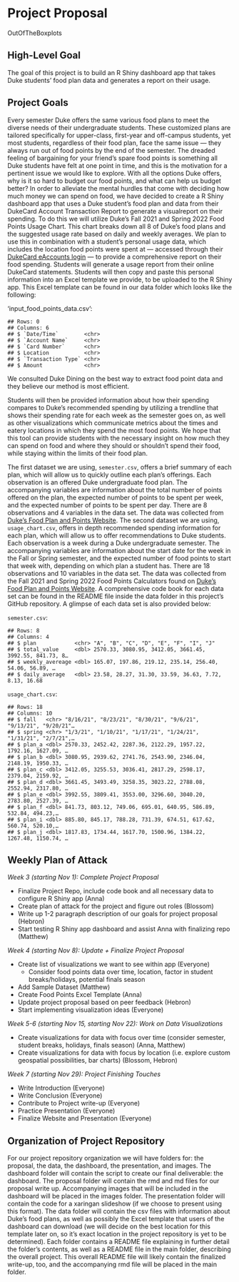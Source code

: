 Project Proposal
================
OutOfTheBoxplots

## High-Level Goal

The goal of this project is to build an R Shiny dashboard app that takes
Duke students’ food plan data and generates a report on their usage.

## Project Goals

Every semester Duke offers the same various food plans to meet the
diverse needs of their undergraduate students. These customized plans
are tailored specifically for upper-class, first-year and off-campus
students, yet most students, regardless of their food plan, face the
same issue — they always run out of food points by the end of the
semester. The dreaded feeling of bargaining for your friend’s spare food
points is something all Duke students have felt at one point in time,
and this is the motivation for a pertinent issue we would like to
explore. With all the options Duke offers, why is it so hard to budget
our food points, and what can help us budget better? In order to
alleviate the mental hurdles that come with deciding how much money we
can spend on food, we have decided to create a R Shiny dashboard app
that uses a Duke student’s food plan and data from their DukeCard
Account Transaction Report to generate a visualreport on their spending.
To do this we will utilize Duke’s Fall 2021 and Spring 2022 Food Points
Usage Chart. This chart breaks down all 8 of Duke’s food plans and the
suggested usage rate based on daily and weekly averages. We plan to use
this in combination with a student’s personal usage data, which includes
the location food points were spent at — accessed through their
[DukeCard eAccounts
login](https://dukecard.duke.edu/manage-your-dukecard) — to provide a
comprehensive report on their food spending. Students will generate a
usage report from their online DukeCard statements. Students will then
copy and paste this personal information into an Excel template we
provide, to be uploaded to the R Shiny app. This Excel template can be
found in our data folder which looks like the following:

‘input\_food\_points\_data.csv’:

    ## Rows: 0
    ## Columns: 6
    ## $ `Date/Time`        <chr> 
    ## $ `Account Name`     <chr> 
    ## $ `Card Number`      <chr> 
    ## $ Location           <chr> 
    ## $ `Transaction Type` <chr> 
    ## $ Amount             <chr>

We consulted Duke Dining on the best way to extract food point data and
they believe our method is most efficient.

Students will then be provided information about how their spending
compares to Duke’s recommended spending by utilizing a trendline that
shows their spending rate for each week as the semester goes on, as well
as other visualizations which communicate metrics about the times and
eatery locations in which they spend the most food points. We hope that
this tool can provide students with the necessary insight on how much
they can spend on food and where they should or shouldn’t spend their
food, while staying within the limits of their food plan.

The first dataset we are using, `semester.csv`, offers a brief summary
of each plan, which will allow us to quickly outline each plan’s
offerings. Each observation is an offered Duke undergraduate food plan.
The accompanying variables are information about the total number of
points offered on the plan, the expected number of points to be spent
per week, and the expected number of points to be spent per day. There
are 8 observations and 4 variables in the data set. The data was
collected from [Duke’s Food Plan and Points
Website](https://studentaffairs.duke.edu/dining/plans-points). The
second dataset we are using, `usage_chart.csv`, offers in depth
recommended spending information for each plan, which will allow us to
offer recommendations to Duke students. Each observation is a week
during a Duke undergraduate semester. The accompanying variables are
information about the start date for the week in the Fall or Spring
semester, and the expected number of food points to start that week
with, depending on which plan a student has. There are 18 observations
and 10 variables in the data set. The data was collected from the Fall
2021 and Spring 2022 Food Points Calculators found on [Duke’s Food Plan
and Points
Website](https://studentaffairs.duke.edu/dining/plans-points). A
comprehensive code book for each data set can be found in the README
file inside the data folder in this project’s GitHub repository. A
glimpse of each data set is also provided below:

`semester.csv`:

    ## Rows: 8
    ## Columns: 4
    ## $ plan            <chr> "A", "B", "C", "D", "E", "F", "I", "J"
    ## $ total_value     <dbl> 2570.33, 3080.95, 3412.05, 3661.45, 3992.55, 841.73, 8…
    ## $ weekly_avereage <dbl> 165.07, 197.86, 219.12, 235.14, 256.40, 54.06, 56.89, …
    ## $ daily_average   <dbl> 23.58, 28.27, 31.30, 33.59, 36.63, 7.72, 8.13, 16.68

`usage_chart.csv`:

    ## Rows: 18
    ## Columns: 10
    ## $ fall   <chr> "8/16/21", "8/23/21", "8/30/21", "9/6/21", "9/13/21", "9/20/21"…
    ## $ spring <chr> "1/3/21", "1/10/21", "1/17/21", "1/24/21", "1/31/21", "2/7/21",…
    ## $ plan_a <dbl> 2570.33, 2452.42, 2287.36, 2122.29, 1957.22, 1792.16, 1627.09, …
    ## $ plan_b <dbl> 3080.95, 2939.62, 2741.76, 2543.90, 2346.04, 2148.19, 1950.33, …
    ## $ plan_c <dbl> 3412.05, 3255.53, 3036.41, 2817.29, 2598.17, 2379.04, 2159.92, …
    ## $ plan_d <dbl> 3661.45, 3493.49, 3258.35, 3023.22, 2788.08, 2552.94, 2317.80, …
    ## $ plan_e <dbl> 3992.55, 3809.41, 3553.00, 3296.60, 3040.20, 2783.80, 2527.39, …
    ## $ plan_f <dbl> 841.73, 803.12, 749.06, 695.01, 640.95, 586.89, 532.84, 494.23,…
    ## $ plan_i <dbl> 885.80, 845.17, 788.28, 731.39, 674.51, 617.62, 560.74, 520.10,…
    ## $ plan_j <dbl> 1817.83, 1734.44, 1617.70, 1500.96, 1384.22, 1267.48, 1150.74, …

## Weekly Plan of Attack

*Week 3 (starting Nov 1): Complete Project Proposal*

-   Finalize Project Repo, include code book and all necessary data to
    configure R Shiny app (Anna)
-   Create plan of attack for the project and figure out roles (Blossom)
-   Write up 1-2 paragraph description of our goals for project proposal
    (Hebron)
-   Start testing R Shiny app dashboard and assist Anna with finalizing
    repo (Matthew)

*Week 4 (starting Nov 8): Update + Finalize Project Proposal*

-   Create list of visualizations we want to see within app (Everyone)
    -   Consider food points data over time, location, factor in student
        breaks/holidays, potential finals season
-   Add Sample Dataset (Matthew)
-   Create Food Points Excel Template (Anna)
-   Update project proposal based on peer feedback (Hebron)
-   Start implementing visualization ideas (Everyone)

*Week 5-6 (starting Nov 15, starting Nov 22): Work on Data
Visualizations*

-   Create visualizations for data with focus over time (consider
    semester, student breaks, holidays, finals season) (Anna, Matthew)
-   Create visualizations for data with focus by location (i.e. explore
    custom geospatial possibilities, bar charts) (Blossom, Hebron)

*Week 7 (starting Nov 29): Project Finishing Touches*

-   Write Introduction (Everyone)
-   Write Conclusion (Everyone)
-   Contribute to Project write-up (Everyone)
-   Practice Presentation (Everyone)
-   Finalize Website and Presentation (Everyone)

## Organization of Project Repository

For our project repository organization we will have folders for: the
proposal, the data, the dashboard, the presentation, and images. The
dashboard folder will contain the script to create our final
deliverable: the dashboard. The proposal folder will contain the rmd and
md files for our proposal write up. Accompanying images that will be
included in the dashboard will be placed in the images folder. The
presentation folder will contain the code for a xaringan slideshow (if
we choose to present using this format). The data folder will contain
the csv files with information about Duke’s food plans, as well as
possibly the Excel template that users of the dashboard can download (we
will decide on the best location for this template later on, so it’s
exact location in the project repository is yet to be determined). Each
folder contains a README file explaining in further detail the folder’s
contents, as well as a README file in the main folder, describing the
overall project. This overall README file will likely contain the
finalized write-up, too, and the accompanying rmd file will be placed in
the main folder.
